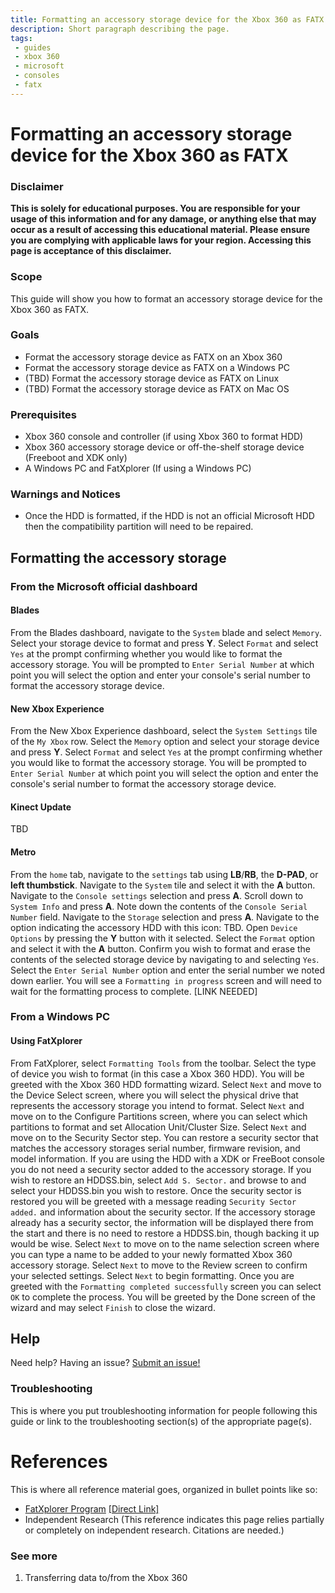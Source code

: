 ```yaml
---
title: Formatting an accessory storage device for the Xbox 360 as FATX
description: Short paragraph describing the page.
tags:
 - guides
 - xbox 360
 - microsoft
 - consoles
 - fatx
---
```


# Formatting an accessory storage device for the Xbox 360 as FATX

### Disclaimer

**This is solely for educational purposes. You are responsible for your usage of this information and for any damage, or anything else that may occur as a result of accessing this educational material. Please ensure you are complying with applicable laws for your region. Accessing this page is acceptance of this disclaimer.**

### Scope

This guide will show you how to format an accessory storage device for the Xbox 360 as FATX.

### Goals

- Format the accessory storage device as FATX on an Xbox 360
- Format the accessory storage device as FATX on a Windows PC
- (TBD) Format the accessory storage device as FATX on Linux
- (TBD) Format the accessory storage device as FATX on Mac OS

### Prerequisites

- Xbox 360 console and controller (if using Xbox 360 to format HDD)
- Xbox 360 accessory storage device or off-the-shelf storage device (Freeboot and XDK only)
- A Windows PC and FatXplorer (If using a Windows PC)

### Warnings and Notices

- Once the HDD is formatted, if the HDD is not an official Microsoft HDD then the compatibility partition will need to be repaired.

## Formatting the accessory storage

### From the Microsoft official dashboard

#### Blades

From the Blades dashboard, navigate to the `System` blade and select `Memory`. Select your storage device to format and press **Y**. Select `Format` and select `Yes` at the prompt confirming whether you would like to format the accessory storage. You will be prompted to `Enter Serial Number` at which point you will select the option and enter your console's serial number to format the accessory storage device.

#### New Xbox Experience

From the New Xbox Experience dashboard, select the `System Settings` tile of the `My Xbox` row. Select the `Memory` option and select your storage device and press **Y**. Select `Format` and select `Yes` at the prompt confirming whether you would like to format the accessory storage. You will be prompted to `Enter Serial Number` at which point you will select the option and enter the console's serial number to format the accessory storage device.

#### Kinect Update 

TBD

#### Metro

From the `home` tab, navigate to the `settings` tab using 
**LB**/**RB**, the **D-PAD**, or **left thumbstick**. Navigate to the `System` tile and select it with the **A** button. Navigate to the `Console settings` selection and press **A**. Scroll down to `System Info` and press **A**. Note down the contents of the `Console Serial Number` field. Navigate to the `Storage` selection and press **A**. Navigate to the option indicating the accessory HDD with this icon: TBD. Open `Device Options` by pressing the **Y** button with it selected. Select the `Format` option and select it with the **A** button. Confirm you wish to format and erase the contents of the selected storage device by navigating to and selecting `Yes`. Select the `Enter Serial Number` option and enter the serial number we noted down earlier. You will see a `Formatting in progress` screen and will need to wait for the formatting process to complete.  [LINK NEEDED]

### From a Windows PC

#### Using FatXplorer

From FatXplorer, select `Formatting Tools` from the toolbar. Select the type of device you wish to format (in this case a Xbox 360 HDD). You will be greeted with the Xbox 360 HDD formatting wizard. Select `Next` and move to the Device Select screen, where you will select the physical drive that represents the accessory storage you intend to format. Select `Next` and move on to the Configure Partitions screen, where you can select which partitions to format and set Allocation Unit/Cluster Size. Select `Next` and move on to the Security Sector step. You can restore a security sector that matches the accessory storages serial number, firmware revision, and model information. If you are using the HDD with a XDK or FreeBoot console you do not need a security sector added to the accessory storage. If you wish to restore an HDDSS.bin, select `Add S. Sector.` and browse to and select your HDDSS.bin you wish to restore. Once the security sector is restored you will be greeted with a message reading `Security Sector added.` and information about the security sector. If the accessory storage already has a security sector, the information will be displayed there from the start and there is no need to restore a HDDSS.bin, though backing it up would be wise. Select `Next` to move on to the name selection screen where you can type a name to be added to your newly formatted Xbox 360 accessory storage. Select `Next` to move to the Review screen to confirm your selected settings. Select `Next` to begin formatting. Once you are greeted with the `Formatting completed successfully` screen you can select `OK` to complete the process. You will be greeted by the Done screen of the wizard and may select `Finish` to close the wizard.

## Help

Need help? Having an issue? [Submit an issue!]( {{site.baseurl}}/pages/issues/)

### Troubleshooting

This is where you put troubleshooting information for people following this guide or link to the troubleshooting section(s) of the appropriate page(s).

# References

This is where all reference material goes, organized in bullet points like so:

- [FatXplorer Program](https://web.archive.org/web/*/https://fatxplorer.eaton-works.com/) [[Direct Link]](https://fatxplorer.eaton-works.com/)
- Independent Research (This reference indicates this page relies partially or completely on independent research. Citations are needed.)

### See more

1. Transferring data to/from the Xbox 360